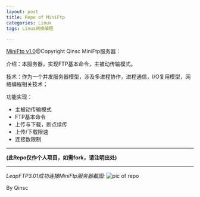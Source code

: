 ```yaml
---
layout: post
title: Repo of MiniFtp
categories: Linux
tags: Linux网络编程

---
```


[MiniFtp v1.0](https://github.com/skyqinsc/MiniFtp/)@Copyright Qinsc
MiniFtp服务器：

介绍：本服务器，实现FTP基本命令，主被动传输模式。

技术：作为一个并发服务器模型，涉及多进程协作，进程通信，I/O复用模型，网络编程相关技术；


功能实现：
* 主被动传输模式
* FTP基本命令
* 上传与下载，断点续传
* 上传/下载限速
* 连接数限制

* * *

**(此Repo仅作个人项目，如需fork，请注明出处)**

* * *

*LeapFTP3.01成功连接MiniFtp服务器截图:*
![pic of repo](https://github.com/skyqinsc/MiniFtp/blob/master/AppData/MiniFtp.png)

By Qinsc

